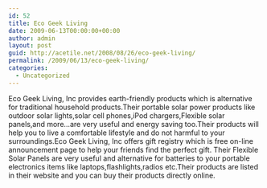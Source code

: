 ```yaml
---
id: 52
title: Eco Geek Living
date: 2009-06-13T00:00:00+00:00
author: admin
layout: post
guid: http://acetile.net/2008/08/26/eco-geek-living/
permalink: /2009/06/13/eco-geek-living/
categories:
  - Uncategorized
---
```

Eco Geek Living, Inc provides earth-friendly products which is alternative for traditional household products.Their portable solar power products like outdoor solar lights,solar cell phones,iPod chargers,Flexible solar panels,and more&#8230;are very useful and energy saving too.Their products will help you to live a comfortable lifestyle and do not harmful to your surroundings.Eco Geek Living, Inc offers gift registry which is free on-line announcement page to help your friends find the perfect gift. Their Flexible Solar Panels are very useful and alternative for batteries to your portable electronics items like laptops,flashlights,radios etc.Their products are listed in their website and you can buy their products directly online.